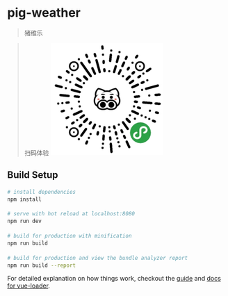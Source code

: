 # pig-weather

> 猪维乐

> 扫码体验
![image](https://github.com/FIVELONG/PIG-WEATHER/blob/master/static/img/gh_22732789c69e_258.jpg)

## Build Setup

``` bash
# install dependencies
npm install

# serve with hot reload at localhost:8080
npm run dev

# build for production with minification
npm run build

# build for production and view the bundle analyzer report
npm run build --report
```

For detailed explanation on how things work, checkout the [guide](http://vuejs-templates.github.io/webpack/) and [docs for vue-loader](http://vuejs.github.io/vue-loader).
